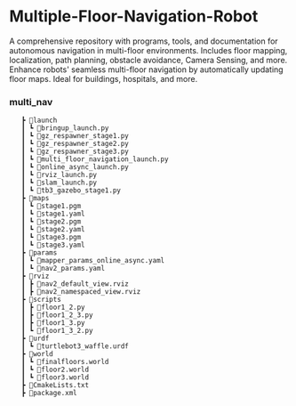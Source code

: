 # Multiple-Floor-Navigation-Robot
A comprehensive repository with programs, tools, and documentation for autonomous navigation in multi-floor environments. Includes floor mapping, localization, path planning, obstacle avoidance, Camera Sensing, and more. Enhance robots' seamless multi-floor navigation by automatically updating floor maps. Ideal for buildings, hospitals, and more.


### multi_nav
```
   ┣ 📂launch
   ┃ ┗ 📜bringup_launch.py
   ┃ ┗ 📜gz_respawner_stage1.py
   ┃ ┗ 📜gz_respawner_stage2.py
   ┃ ┗ 📜gz_respawner_stage3.py
   ┃ ┗ 📜multi_floor_navigation_launch.py
   ┃ ┗ 📜online_async_launch.py
   ┃ ┗ 📜rviz_launch.py
   ┃ ┗ 📜slam_launch.py
   ┃ ┗ 📜tb3_gazebo_stage1.py
   ┣ 📂maps
   ┃ ┗ 📜stage1.pgm                 
   ┃ ┗ 📜stage1.yaml
   ┃ ┗ 📜stage2.pgm  
   ┃ ┗ 📜stage2.yaml
   ┃ ┗ 📜stage3.pgm  
   ┃ ┗ 📜stage3.yaml                           
   ┣ 📂params
   ┃ ┗ 📜mapper_params_online_async.yaml      
   ┃ ┗ 📜nav2_params.yaml        
   ┣ 📂rviz                                
   ┃ ┣ 📜nav2_default_view.rviz
   ┃ ┣ 📜nav2_namespaced_view.rviz
   ┣ 📂scripts                                    
   ┃ ┣ 📜floor1_2.py
   ┃ ┣ 📜floor1_2_3.py
   ┃ ┣ 📜floor1_3.py
   ┃ ┗ 📜floor1_3_2.py
   ┣ 📂urdf
   ┃ ┗ 📜turtlebot3_waffle.urdf
   ┣ 📂world
   ┃ ┗ 📜finalfloors.world  
   ┃ ┗ 📜floor2.world  
   ┃ ┗ 📜floor3.world                            
   ┣ 📜CmakeLists.txt
   ┣ 📜package.xml
```  
